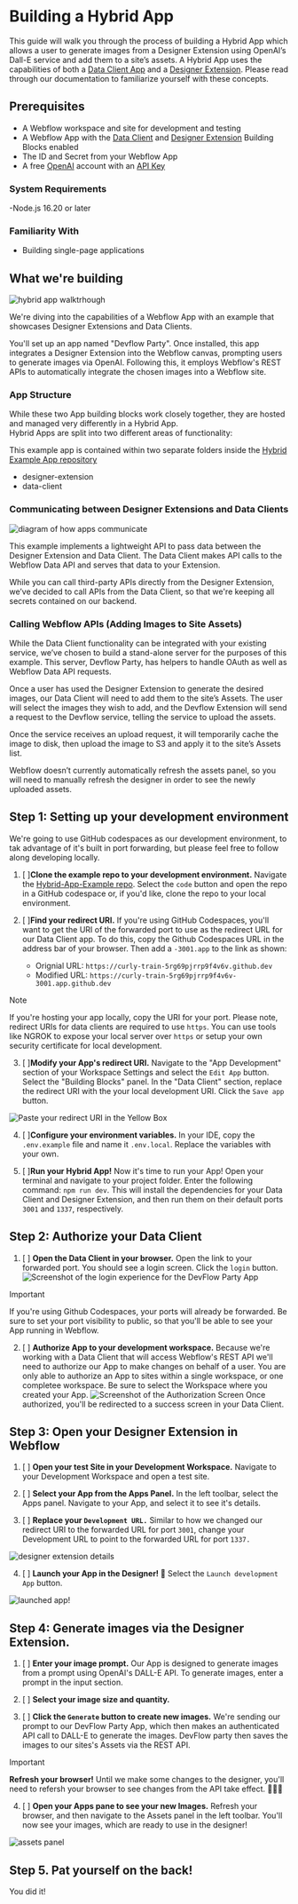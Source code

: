 # Building a Hybrid App
This guide will walk you through the process of building a Hybrid App which allows a user to generate images from a Designer Extension using OpenAI’s Dall-E service and add them to a site’s assets. A Hybrid App uses the capabilities of both a [Data Client App](https://docs.developers.webflow.com/v2.0.0/docs/build-a-data-client) and a [Designer Extension](https://docs.developers.webflow.com/v2.0.0/docs/getting-started-1). Please read through our documentation to familiarize yourself with these concepts. 

## Prerequisites

- A Webflow workspace and site for development and testing
- A Webflow App with the [Data Client](https://docs.developers.webflow.com/docs/data-clients) and [Designer Extension](https://docs.developers.webflow.com/docs/designer-extensions) Building Blocks enabled
- The ID and Secret from your Webflow App
- A free [OpenAI](https://openai.com) account with an [API Key](https://platform.openai.com/account/api-keys)


### System Requirements

-Node.js 16.20 or later


### Familiarity With

- Building single-page applications

## What we're building

![hybrid app walktrhough](/public/Large%20GIF%20(1184x674).gif)

We're diving into the capabilities of a Webflow App with an example that showcases Designer Extensions and Data Clients. 

You'll set up an app named "Devflow Party". Once installed, this app integrates a Designer Extension into the Webflow canvas, prompting users to generate images via OpenAI. Following this, it employs Webflow's REST APIs to automatically integrate the chosen images into a Webflow site.

### App Structure

While these two App building blocks work closely together, they are hosted and managed very differently in a Hybrid App.  
Hybrid Apps are split into two different areas of functionality:

This example app is contained within two separate folders inside the [Hybrid Example App repository](https://github.com/Webflow-Examples/Hybrid-App-Example)

- designer-extension
- data-client

### Communicating between Designer Extensions and Data Clients

![diagram of how apps communicate](https://user-images.githubusercontent.com/32463/246034069-06bd9352-ca53-4442-973a-00890bf34490.png)

This example implements a lightweight API to pass data between the Designer Extension and Data Client. The Data Client  makes API calls to the Webflow Data API and serves that data to your Extension.

While you can call third-party APIs directly from the Designer Extension, we’ve decided to call APIs from the Data Client, so that we're keeping all secrets contained on our backend.

### Calling Webflow APIs (Adding Images to Site Assets)

While the Data Client functionality can be integrated with your existing service, we’ve chosen to build a stand-alone server for the purposes of this example. This server, Devflow Party, has helpers to handle OAuth as well as Webflow Data API requests.

Once a user has used the Designer Extension to generate the desired images, our Data Client will need to add them to the site’s Assets. The user will select the images they wish to add, and the Devflow Extension will send a request to the Devflow service, telling the service to upload the assets.

Once the service receives an upload request, it will temporarily cache the image to disk, then upload the image to S3 and apply it to the site’s Assets list.

Webflow doesn’t currently automatically refresh the assets panel, so you will need to manually refresh the designer in order to see the newly uploaded assets.

## Step 1: Setting up your development environment

We're going to use GitHub codespaces as our development environment, to tak advantage of it's built in port forwarding, but please feel free to follow along developing locally.

1. [ ]**Clone the example repo to your development environment.** Navigate the [Hybrid-App-Example repo](https://github.com/Webflow-Examples/Hybrid-App-Example/tree/main). Select the `code` button and open the repo in a GitHub codespace or, if you'd like, clone the repo to your local environment.

2. [ ]**Find your redirect URI.** If you're using GitHub Codespaces, you'll want to get the URI of the forwarded port to use as the redirect URL for our Data Client app. To do this, copy the Github Codespaces URL in the address bar of your browser. Then add a `-3001.app` to the link as shown: 
    - Orignial URL: `https://curly-train-5rg69pjrrp9f4v6v.github.dev`
    - Modified URL: `https://curly-train-5rg69pjrrp9f4v6v-3001.app.github.dev`

> [!NOTE]
> If you're hosting your app locally, copy the URI for your port. Please note, redirect URIs for data clients are required to use `https`. You can use tools like NGROK to expose your local server over `https` or setup your own security certificate for local development.

3. [ ]**Modify your App's redirect URI.** Navigate to the "App Development" section of your Workspace Settings and select the `Edit App` button. Select the "Building Blocks" panel. In the "Data Client" section, replace the redirect URI with the your local development URI. Click the `Save app` button.

![Paste your redirect URI in the Yellow Box](/public/edit-app.png)

4. [ ]**Configure your environment variables.** In your IDE, copy the `.env.example` file and name it `.env.local`. Replace the variables with your own.

5. [ ]**Run your Hybrid App!** Now it's time to run your App! Open your terminal and navigate to your project folder. Enter the following command: `npm run dev`. This will install the dependencies for your Data Client and Designer Extension, and then run them on their default ports `3001` and `1337`, respectively. 

## Step 2: Authorize your Data Client

1. [ ] **Open the Data Client in your browser.** Open the link to your forwarded port. You should see a login screen. Click the `login` button.
![Screenshot of the login experience for the DevFlow Party App](/public/login-prompt.png)

> [!IMPORTANT]
> If you're using Github Codespaces, your ports will already be forwarded. Be sure to set your port visibility to public, so that you'll be able to see your App running in Webflow.

2. [ ] **Authorize App to your development workspace.** Because we're working with a Data Client that will access Webflow's REST API we'll need to authorize our App to make changes on behalf of a user. You are only able to authorize an App to sites within a single workspace, or one completee workspace. Be sure to select the Workspace where you created your App.
![Screenshot of the Authorization Screen](/public/authentication-screen.png)
Once authorized, you'll be redirected to a success screen in your Data Client.

## Step 3: Open your Designer Extension in Webflow

1. [ ] **Open your test Site in your Development Workspace.** Navigate to your Development Workspace and open a test site.

2. [ ] **Select your App from the Apps Panel.** In the left toolbar, select the Apps panel. Navigate to your App, and select it to see it's details.

3. [ ] **Replace your `Development URL.`** Similar to how we changed our redirect URI to the forwarded URL for port `3001`, change your Development URL to point to the forwarded URL for port `1337.`

![designer extension details](/public/designer-extension-details.png)

4. [ ] **Launch your App in the Designer! 🚀** Select the `Launch development App` button.

![launched app!](/public/open-designer-extension.png)

## Step 4: Generate images via the Designer Extension.

1. [ ] **Enter your image prompt.** Our App is designed to generate images from a prompt using OpenAI's DALL-E API. To generate images, enter a prompt in the input section.

2. [ ] **Select your image size and quantity.**

3. [ ] **Click the `Generate` button to create new images.** We're sending our prompt to our DevFlow Party App, which then makes an authenticated API call to DALL-E to generate the images. DevFlow party then saves the images to our sites's Assets via the REST API.

> [!Important]
> **Refresh your browser!** Until we make some changes to the designer, you'll need to refersh your browser to see changes from the API take effect. 🙇🏾‍♀️

4. [ ] **Open your Apps pane to see your new Images.** Refresh your browser, and then navigate to the Assets panel in the left toolbar. You'll now see your images, which are ready to use in the designer!

![assets panel](/public/assets-panel.png)

## Step 5. Pat yourself on the back!

You did it!